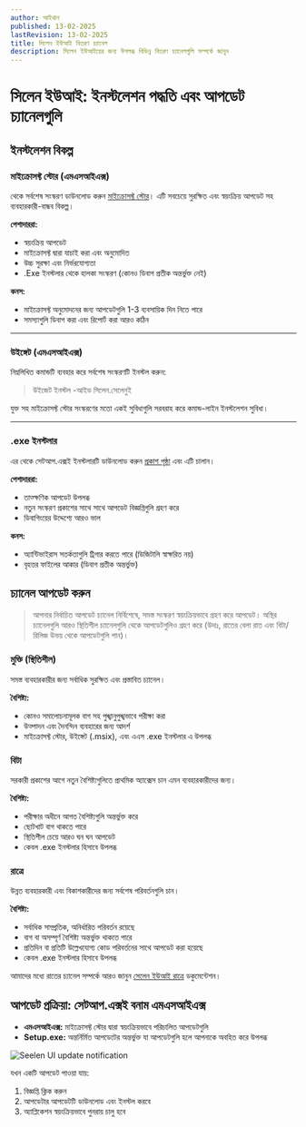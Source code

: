 ```yaml
---
author: আইথান
published: 13-02-2025
lastRevision: 13-02-2025
title: সিলেন ইউআই বিতরণ চ্যানেল
description: সিলেন ইউআইয়ের জন্য উপলব্ধ বিভিন্ন বিতরণ চ্যানেলগুলি সম্পর্কে জানুন
---
```


# সিলেন ইউআই: ইনস্টলেশন পদ্ধতি এবং আপডেট চ্যানেলগুলি

## ইনস্টলেশন বিকল্প

### মাইক্রোসফ্ট স্টোর (এমএসআইএক্স)

থেকে সর্বশেষ সংস্করণ ডাউনলোড করুন [মাইক্রোসফ্ট স্টোর](https://www.microsoft.com/store)।
এটি সবচেয়ে সুরক্ষিত এবং স্বয়ংক্রিয় আপডেট সহ ব্যবহারকারী-বান্ধব বিকল্প।

**পেশাদাররা:**

- স্বয়ংক্রিয় আপডেট
- মাইক্রোসফ্ট দ্বারা যাচাই করা এবং অনুমোদিত
- উচ্চ সুরক্ষা এবং নির্ভরযোগ্যতা
- .Exe ইনস্টলার থেকে হালকা সংস্করণ (কোনও ডিবাগ প্রতীক অন্তর্ভুক্ত নেই)

**কনস:**

- মাইক্রোসফ্ট অনুমোদনের জন্য আপডেটগুলি 1-3 ব্যবসায়িক দিন নিতে পারে
- সমস্যাগুলি ডিবাগ করা এবং রিপোর্ট করা আরও কঠিন

---

### উইঙ্গেট (এমএসআইএক্স)

নিম্নলিখিত কমান্ডটি ব্যবহার করে সর্বশেষ সংস্করণটি ইনস্টল করুন:

> উইজেট ইনস্টল -আইড সিলেন.সেলেনুই

যুক্ত সহ মাইক্রোসফ্ট স্টোর সংস্করণের মতো একই সুবিধাগুলি সরবরাহ করে কমান্ড-লাইন ইনস্টলেশন সুবিধা।

---

### .exe ইনস্টলার

এর থেকে সেটআপ.এক্সই ইনস্টলারটি ডাউনলোড করুন
[প্রকাশ পৃষ্ঠা](https://github.com/eythaann/Seelen-UI/releases) এবং এটি চালান।

**পেশাদাররা:**

- তাত্ক্ষণিক আপডেট উপলব্ধ
- নতুন সংস্করণ প্রকাশের সাথে সাথে আপডেট বিজ্ঞপ্তিগুলি গ্রহণ করে
- ডিবাগিংয়ের উদ্দেশ্যে আরও ভাল

**কনস:**

- অ্যান্টিভাইরাস সতর্কতাগুলি ট্রিগার করতে পারে (ডিজিটালি স্বাক্ষরিত নয়)
- বৃহত্তর ফাইলের আকার (ডিবাগ প্রতীক অন্তর্ভুক্ত)

## চ্যানেল আপডেট করুন

> আপনার নির্বাচিত আপডেট চ্যানেল নির্বিশেষে, সমস্ত সংস্করণ স্বয়ংক্রিয়ভাবে গ্রহণ করে আপডেট।
> অস্থির চ্যানেলগুলি আরও স্থিতিশীল চ্যানেলগুলি থেকে আপডেটগুলিও গ্রহণ করে (উদাঃ, রাতের বেলা রাত
> এবং বিটা/রিলিজ উভয় থেকে আপডেটগুলি পান)।

### মুক্তি (স্থিতিশীল)

সমস্ত ব্যবহারকারীর জন্য সর্বাধিক সুরক্ষিত এবং প্রস্তাবিত চ্যানেল।

**বৈশিষ্ট্য:**

- কোনও সমালোচনামূলক বাগ সহ পুঙ্খানুপুঙ্খভাবে পরীক্ষা করা
- উত্পাদন এবং দৈনন্দিন ব্যবহারের জন্য আদর্শ
- মাইক্রোসফ্ট স্টোর, উইঙ্গেট (.msix), এবং এএস .exe ইনস্টলার এ উপলব্ধ

### বিটা

সরকারী প্রকাশের আগে নতুন বৈশিষ্ট্যগুলিতে প্রাথমিক অ্যাক্সেস চান এমন ব্যবহারকারীদের জন্য।

**বৈশিষ্ট্য:**

- পরীক্ষার অধীনে আগত বৈশিষ্ট্যগুলি অন্তর্ভুক্ত করে
- ছোটখাট বাগ থাকতে পারে
- স্থিতিশীল চেয়ে আরও ঘন ঘন আপডেট
- কেবল .exe ইনস্টলার হিসাবে উপলব্ধ

### রাত্রে

উন্নত ব্যবহারকারী এবং বিকাশকারীদের জন্য সর্বশেষ পরিবর্তনগুলি চান।

**বৈশিষ্ট্য:**

- সর্বাধিক সাম্প্রতিক, অনির্ধারিত পরিবর্তন রয়েছে
- বাগ বা অসম্পূর্ণ বৈশিষ্ট্য অন্তর্ভুক্ত থাকতে পারে
- প্রতিদিন বা প্রতিটি উল্লেখযোগ্য কোড পরিবর্তনের সাথে আপডেট করা হয়েছে
- কেবল .exe ইনস্টলার হিসাবে উপলব্ধ

আমাদের মধ্যে রাতের চ্যানেল সম্পর্কে আরও জানুন
[সেলেন ইউআই রাত্রে](https://seelen.io/blog/nightly) ডকুমেন্টেশন।

## আপডেট প্রক্রিয়া: সেটআপ.এক্সই বনাম এমএসআইএক্স

- **এমএসআইএক্স:** মাইক্রোসফ্ট স্টোর দ্বারা স্বয়ংক্রিয়ভাবে পরিচালিত আপডেটগুলি
- **Setup.exe:** অন্তর্নির্মিত আপডেটের অন্তর্ভুক্ত যা আপডেটগুলি হলে আপনাকে অবহিত করে উপলব্ধ

![Seelen UI update notification](https://github.com/Seelen-Inc/slu-blog/blob/master/blog/seelen-ui-distribution-channels/image.png?raw=true)

যখন একটি আপডেট পাওয়া যায়:

1. বিজ্ঞপ্তি ক্লিক করুন
2. আপডেটার আপডেটটি ডাউনলোড এবং ইনস্টল করবে
3. অ্যাপ্লিকেশন স্বয়ংক্রিয়ভাবে পুনরায় চালু হবে
